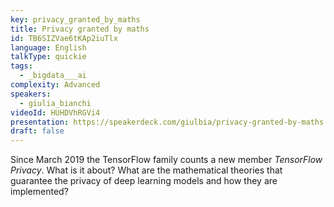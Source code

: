 ```yaml
---
key: privacy_granted_by_maths
title: Privacy granted by maths
id: TB6SIZVae6tKAp2iuTlx
language: English
talkType: quickie
tags:
  - _bigdata___ai
complexity: Advanced
speakers:
  - giulia_bianchi
videoId: HUHDVhRGVi4
presentation: https://speakerdeck.com/giulbia/privacy-granted-by-maths
draft: false
---
```

Since March 2019 the TensorFlow family counts a new member *TensorFlow Privacy*. What is it about? What are the mathematical theories that guarantee the privacy of deep learning models and how they are implemented?